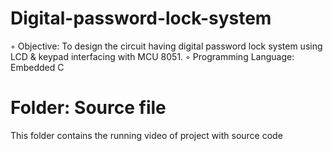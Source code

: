 # Digital-password-lock-system
◦ Objective: To design the circuit having digital password lock system using LCD & keypad interfacing with MCU 8051.
◦ Programming Language: Embedded C
# Folder: Source file
This folder contains the running video of project with source code
